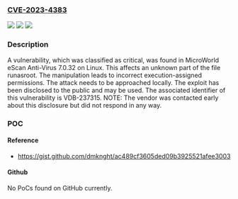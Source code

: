 ### [CVE-2023-4383](https://cve.mitre.org/cgi-bin/cvename.cgi?name=CVE-2023-4383)
![](https://img.shields.io/static/v1?label=Product&message=eScan%20Anti-Virus&color=blue)
![](https://img.shields.io/static/v1?label=Version&message=%3D%207.0.32%20&color=brighgreen)
![](https://img.shields.io/static/v1?label=Vulnerability&message=CWE-279%20Incorrect%20Execution-Assigned%20Permissions&color=brighgreen)

### Description

A vulnerability, which was classified as critical, was found in MicroWorld eScan Anti-Virus 7.0.32 on Linux. This affects an unknown part of the file runasroot. The manipulation leads to incorrect execution-assigned permissions. The attack needs to be approached locally. The exploit has been disclosed to the public and may be used. The associated identifier of this vulnerability is VDB-237315. NOTE: The vendor was contacted early about this disclosure but did not respond in any way.

### POC

#### Reference
- https://gist.github.com/dmknght/ac489cf3605ded09b3925521afee3003

#### Github
No PoCs found on GitHub currently.

